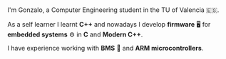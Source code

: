 ### 

I'm Gonzalo, a Computer Engineering student in the TU of Valencia 🇪🇸. 

As a self learner I learnt **C++** and nowadays I develop **firmware** 🖥️ for **embedded systems** ⚙️ in **C** and **Modern C++**. 

I have experience working with **BMS** 🔋 and **ARM microcontrollers**. 
